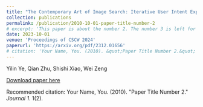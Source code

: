 ```yaml
---
title: "The Contemporary Art of Image Search: Iterative User Intent Expansion via Vision-Language Model"
collection: publications
permalink: /publication/2010-10-01-paper-title-number-2
# excerpt: 'This paper is about the number 2. The number 3 is left for future work.'
date: 2023-10-01
venue: 'Proceedings of CSCW 2024'
paperurl: 'https://arxiv.org/pdf/2312.01656'
# citation: 'Your Name, You. (2010). &quot;Paper Title Number 2.&quot; <i>Journal 1</i>. 1(2).'
---
```

Yilin Ye, Qian Zhu, Shishi Xiao, Wei Zeng

[Download paper here](https://arxiv.org/pdf/2312.01656)

Recommended citation: Your Name, You. (2010). "Paper Title Number 2." <i>Journal 1</i>. 1(2). 